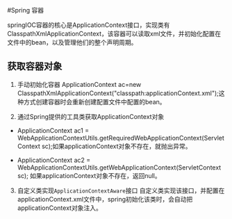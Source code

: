 #Spring 容器

springIOC容器的核心是ApplicationContext接口，实现类有ClasspathXmlApplicationContext，该容器可以读取xml文件，并初始化配置在文件中的bean，以及管理他们的整个声明周期。

## 获取容器对象

1. 手动初始化容器
ApplicationContext ac=new ClasspathXmlApplicationContext("classpath:applicationContext.xml");这种方式创建容器时会重新创建配置文件中配置的bean。

2. 通过Spring提供的工具类获取ApplicationContext对象

* ApplicationContext ac1 = WebApplicationContextUtils.getRequiredWebApplicationContext(ServletContext sc);如果applicationContext对象不存在，就抛出异常。

* ApplicationContext ac2 = WebApplicationContextUtils.getWebApplicationContext(ServletContext sc);
  如果applicationContext对象不存在，返回null。

3. 自定义类实现`ApplicationContextAware`接口
自定义类实现该接口，并配置在applicationContext.xml文件中，spring初始化该类时，会自动把applicationContext对象注入。